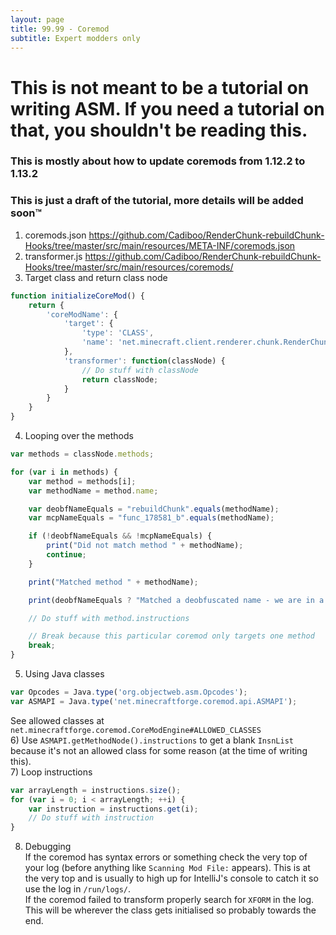 ```yaml
---
layout: page
title: 99.99 - Coremod
subtitle: Expert modders only
---
```


# This is not meant to be a tutorial on writing ASM. If you need a tutorial on that, you shouldn't be reading this.
### This is mostly about how to update coremods from 1.12.2 to 1.13.2

### This is just a draft of the tutorial, more details will be added soon:tm:

1) coremods.json https://github.com/Cadiboo/RenderChunk-rebuildChunk-Hooks/tree/master/src/main/resources/META-INF/coremods.json  
2) transformer.js https://github.com/Cadiboo/RenderChunk-rebuildChunk-Hooks/tree/master/src/main/resources/coremods/  
3) Target class and return class node
```JavaScript
function initializeCoreMod() {
	return {
		'coreModName': {
			'target': {
				'type': 'CLASS',
				'name': 'net.minecraft.client.renderer.chunk.RenderChunk'
			},
			'transformer': function(classNode) {
				// Do stuff with classNode
				return classNode;
			}
		}
	}
}
```  
4) Looping over the methods
```JavaScript
var methods = classNode.methods;

for (var i in methods) {
	var method = methods[i];
	var methodName = method.name;

	var deobfNameEquals = "rebuildChunk".equals(methodName);
	var mcpNameEquals = "func_178581_b".equals(methodName);

	if (!deobfNameEquals && !mcpNameEquals) {
		print("Did not match method " + methodName);
		continue;
	}

	print("Matched method " + methodName);

	print(deobfNameEquals ? "Matched a deobfuscated name - we are in a DEOBFUSCATED/MCP-NAMED DEVELOPER Environment" : "Matched an SRG name - We are in an SRG-NAMED PRODUCTION Environment")

	// Do stuff with method.instructions

	// Break because this particular coremod only targets one method
	break;
}
```  
5) Using Java classes
```JavaScript
var Opcodes = Java.type('org.objectweb.asm.Opcodes');
var ASMAPI = Java.type('net.minecraftforge.coremod.api.ASMAPI');
```
See allowed classes at `net.minecraftforge.coremod.CoreModEngine#ALLOWED_CLASSES`  
6) Use `ASMAPI.getMethodNode().instructions` to get a blank `InsnList` because it's not an allowed class for some reason (at the time of writing this).  
7) Loop instructions
```JavaScript
var arrayLength = instructions.size();
for (var i = 0; i < arrayLength; ++i) {
	var instruction = instructions.get(i);
	// Do stuff with instruction
}
```  
8) Debugging  
If the coremod has syntax errors or something check the very top of your log (before anything like `Scanning Mod File:` appears). This is at the very top and is usually to high up for IntelliJ's console to catch it so use the log in `/run/logs/`.  
If the coremod failed to transform properly search for `XFORM` in the log. This will be wherever the class gets initialised so probably towards the end.
